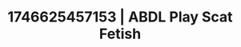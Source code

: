 ---
categories:
- Whispered desires
- AI-generated
- Naughty librarian
- Sensual touch
- Gothic romance
- Lace and desire
- ASMR
- Cosplay
image: /assets/images/1746625457153.jpg
layout: post
seo:
  description: Featured content with exclusive ABDL Play, Scat Fetish. HD images available.
  keywords: ABDL Play, Scat Fetish
  og_image: /assets/images/1746625457153.jpg
  schema_type: VisualArtwork
tags:
- ABDL Play
- '#1746625457153'
- Scat Fetish
title: 1746625457153 | ABDL Play Scat Fetish
---